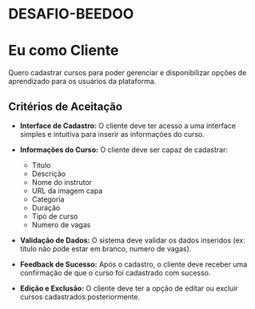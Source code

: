 # DESAFIO-BEEDOO

# Eu como Cliente

Quero cadastrar cursos para poder gerenciar e disponibilizar opções de aprendizado para os usuários da plataforma.

## Critérios de Aceitação

- **Interface de Cadastro:** O cliente deve ter acesso a uma interface simples e intuitiva para inserir as informações do curso.
  
- **Informações do Curso:** O cliente deve ser capaz de cadastrar:
  - Título
  - Descrição
  - Nome do instrutor
  - URL da imagem capa
  - Categoria
  - Duração
  - Tipo de curso
  - Numero de vagas


- **Validação de Dados:** O sistema deve validar os dados inseridos (ex: título não pode estar em branco, numero de vagas).

- **Feedback de Sucesso:** Após o cadastro, o cliente deve receber uma confirmação de que o curso foi cadastrado com sucesso.

- **Edição e Exclusão:** O cliente deve ter a opção de editar ou excluir cursos cadastrados posteriormente.
